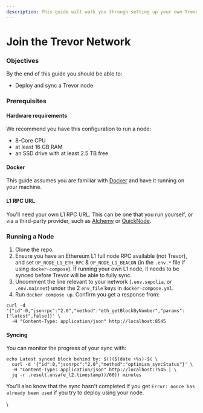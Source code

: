 ```yaml
---
description: This guide will walk you through setting up your own Trevor Node.
---
```


# Join the Trevor Network

### Objectives[​](https://docs.base.org/tutorials/run-a-base-node#objectives) <a href="#objectives" id="objectives"></a>

By the end of this guide you should be able to:

* Deploy and sync a Trevor node

### Prerequisites[​](https://docs.base.org/tutorials/run-a-base-node#prerequisites) <a href="#prerequisites" id="prerequisites"></a>

#### Hardware requirements[​](https://docs.base.org/tutorials/run-a-base-node#hardware-requirements) <a href="#hardware-requirements" id="hardware-requirements"></a>

We recommend you have this configuration to run a node:

* 8-Core CPU
* at least 16 GB RAM
* an SSD drive with at least 2.5 TB free

#### Docker[​](https://docs.base.org/tutorials/run-a-base-node#docker) <a href="#docker" id="docker"></a>

This guide assumes you are familiar with [Docker](https://www.docker.com/) and have it running on your machine.

#### L1 RPC URL[​](https://docs.base.org/tutorials/run-a-base-node#l1-rpc-url) <a href="#l1-rpc-url" id="l1-rpc-url"></a>

You'll need your own L1 RPC URL. This can be one that you run yourself, or via a third-party provider, such as [Alchemy](https://www.alchemy.com/) or [QuickNode](https://www.quicknode.com/).

### Running a Node[​](https://docs.base.org/tutorials/run-a-base-node#running-a-node) <a href="#running-a-node" id="running-a-node"></a>

1. Clone the repo.
2. Ensure you have an Ethereum L1 full node RPC available (not Trevor), and set `OP_NODE_L1_ETH_RPC` & `OP_NODE_L1_BEACON` (in the `.env.*` file if using `docker-compose`). If running your own L1 node, it needs to be synced before Trevor will be able to fully sync.
3. Uncomment the line relevant to your network (`.env.sepolia`, or `.env.mainnet`) under the 2 `env_file` keys in `docker-compose.yml`.
4. Run `docker compose up`. Confirm you get a response from:

```
curl -d '{"id":0,"jsonrpc":"2.0","method":"eth_getBlockByNumber","params":["latest",false]}' \
  -H "Content-Type: application/json" http://localhost:8545
```

#### Syncing[​](https://docs.base.org/tutorials/run-a-base-node#syncing) <a href="#syncing" id="syncing"></a>

You can monitor the progress of your sync with:

```
echo Latest synced block behind by: $((($(date +%s)-$( \
  curl -d '{"id":0,"jsonrpc":"2.0","method":"optimism_syncStatus"}' \
  -H "Content-Type: application/json" http://localhost:7545 | \
  jq -r .result.unsafe_l2.timestamp))/60)) minutes
```

You'll also know that the sync hasn't completed if you get `Error: nonce has already been used` if you try to deploy using your node.

\
